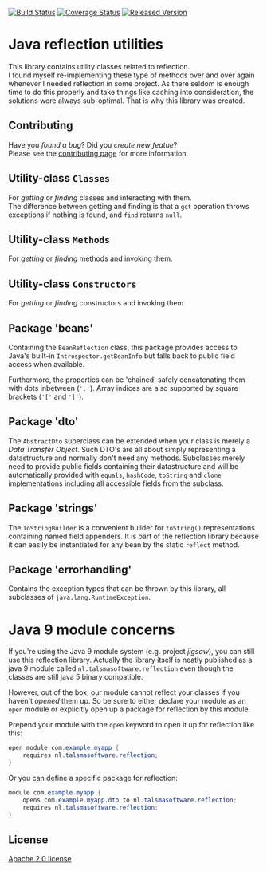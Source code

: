 [![Build Status][ci-img]][ci]
[![Coverage Status][coveralls-img]][coveralls]
[![Released Version][maven-img]][maven]

# Java reflection utilities

This library contains utility classes related to reflection.  
I found myself re-implementing these type of methods over and over again 
whenever I needed reflection in some project.
As there seldom is enough time to do this properly and take things like caching
into consideration, the solutions were always sub-optimal.
That is why this library was created.

## Contributing

Have you _found a bug_? Did you _create new featue_?  
Please see the [contributing page](docs/CONTRIBUTING.md) for more information.

## Utility-class `Classes`

For _getting_ or _finding_ classes and interacting with them.  
The difference between getting and finding is that a `get` operation
throws exceptions if nothing is found, and `find` returns `null`.

## Utility-class `Methods`

For _getting_ or _finding_ methods and invoking them.

## Utility-class `Constructors`

For _getting_ or _finding_ constructors and invoking them.

## Package 'beans'

Containing the `BeanReflection` class, this package provides access to 
Java's built-in `Introspector.getBeanInfo` but falls back to public field access
when available.

Furthermore, the properties can be 'chained' safely concatenating them 
with dots inbetween (`'.'`). Array indices are also supported by square brackets (`'['` and `']'`).

## Package 'dto'

The `AbstractDto` superclass can be extended when your class is merely a *Data Transfer Object*.
Such DTO's are all about simply representing a datastructure and normally don't need any methods.
Subclasses merely need to provide public fields containing their datastructure
and will be automatically provided with `equals`, `hashCode`, `toString` and `clone`
implementations including all accessible fields from the subclass.

## Package 'strings'

The `ToStringBuilder` is a convenient builder for `toString()` representations 
containing named field appenders. It is part of the reflection library because 
it can easily be instantiated for any bean by the static `reflect` method.

## Package 'errorhandling'

Contains the exception types that can be thrown by this library,
all subclasses of `java.lang.RuntimeException`.

# Java 9 module concerns

If you're using the Java 9 module system (e.g. project _jigsaw_),
you can still use this reflection library. Actually the library itself is
neatly published as a java 9 module called `nl.talsmasoftware.reflection`
even though the classes are still java 5 binary compatible.

However, out of the box, our module cannot reflect your classes if you haven't _opened_ them up.
So be sure to either declare your module as an `open` module or explicitly open up a 
package for reflection by this module.

Prepend your module with the `open` keyword to open it up for reflection like this:
```java
open module com.example.myapp {
    requires nl.talsmasoftware.reflection;
}
```

Or you can define a specific package for reflection:
```java
module com.example.myapp {
    opens com.example.myapp.dto to nl.talsmasoftware.reflection;
    requires nl.talsmasoftware.reflection;
}
```

## License

[Apache 2.0 license](../LICENSE)


  [ci-img]: https://img.shields.io/travis/talsma-ict/reflection/develop.svg
  [ci]: https://travis-ci.org/talsma-ict/reflection
  [maven-img]: https://img.shields.io/maven-central/v/nl.talsmasoftware/reflection.svg
  [maven]: http://search.maven.org/#search%7Cga%7C1%7Cg%3A%22nl.talsmasoftware%22%20AND%20a%3A%22reflection%22
  [coveralls-img]: https://coveralls.io/repos/github/talsma-ict/reflection/badge.svg
  [coveralls]: https://coveralls.io/github/talsma-ict/reflection
